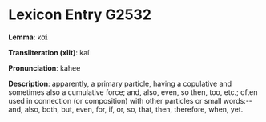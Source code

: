 # Lexicon Entry G2532

**Lemma**: καί

**Transliteration (xlit)**: kaí

**Pronunciation**: kahee

**Description**:
apparently, a primary particle, having a copulative and sometimes also a cumulative force; and, also, even, so then, too, etc.; often used in connection (or composition) with other particles or small words:--and, also, both, but, even, for, if, or, so, that, then, therefore, when, yet.
